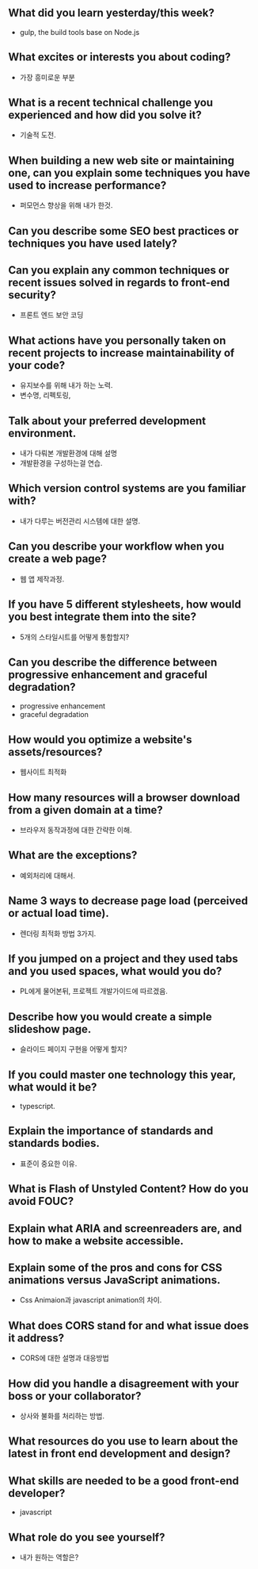## What did you learn yesterday/this week?
- gulp, the build tools base on Node.js 

## What excites or interests you about coding?
- 가장 흥미로운 부분

## What is a recent technical challenge you experienced and how did you solve it?
- 기술적 도전.

## When building a new web site or maintaining one, can you explain some techniques you have used to increase performance?
- 퍼모먼스 향상을 위해 내가 한것.

## Can you describe some SEO best practices or techniques you have used lately?

## Can you explain any common techniques or recent issues solved in regards to front-end security?
- 프론트 엔드 보안 코딩


## What actions have you personally taken on recent projects to increase maintainability of your code?
- 유지보수를 위해 내가 하는 노력.
- 변수명, 리펙토링,

## Talk about your preferred development environment.
- 내가 다뤄본 개발환경에 대해 설명
- 개발환경을 구성하는걸 연습.

## Which version control systems are you familiar with?
- 내가 다루는 버전관리 시스템에 대한 설명.

## Can you describe your workflow when you create a web page?
- 웹 앱 제작과정.

## If you have 5 different stylesheets, how would you best integrate them into the site?
- 5개의 스타일시트를 어떻게 통합할지?

## Can you describe the difference between progressive enhancement and graceful degradation?
- progressive enhancement
- graceful degradation

## How would you optimize a website's assets/resources?
- 웹사이트 최적화

## How many resources will a browser download from a given domain at a time?
- 브라우저 동작과정에 대한 간략한 이해.

## What are the exceptions?
- 예외처리에 대해서.

## Name 3 ways to decrease page load (perceived or actual load time).
- 렌더링 최적화 방법 3가지.

## If you jumped on a project and they used tabs and you used spaces, what would you do?
- PL에게 물어본뒤, 프로젝트 개발가이드에 따르겠음.

## Describe how you would create a simple slideshow page.
- 슬라이드 페이지 구현을 어떻게 할지?

## If you could master one technology this year, what would it be?
- typescript.

## Explain the importance of standards and standards bodies.
- 표준이 중요한 이유.

## What is Flash of Unstyled Content? How do you avoid FOUC?

## Explain what ARIA and screenreaders are, and how to make a website accessible.

## Explain some of the pros and cons for CSS animations versus JavaScript animations.
- Css Animaion과 javascript animation의 차이.


## What does CORS stand for and what issue does it address?
- CORS에 대한 설명과 대응방법

## How did you handle a disagreement with your boss or your collaborator?
- 상사와 불화를 처리하는 방법.

## What resources do you use to learn about the latest in front end development and design?

## What skills are needed to be a good front-end developer?
- javascript

## What role do you see yourself?
- 내가 원하는 역할은?